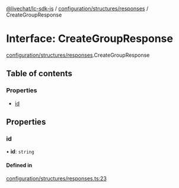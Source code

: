 [@livechat/lc-sdk-js](../README.md) / [configuration/structures/responses](../modules/configuration_structures_responses.md) / CreateGroupResponse

# Interface: CreateGroupResponse

[configuration/structures/responses](../modules/configuration_structures_responses.md).CreateGroupResponse

## Table of contents

### Properties

- [id](configuration_structures_responses.CreateGroupResponse.md#id)

## Properties

### id

• **id**: `string`

#### Defined in

[configuration/structures/responses.ts:23](https://github.com/livechat/lc-sdk-js/blob/8462be9/src/configuration/structures/responses.ts#L23)
